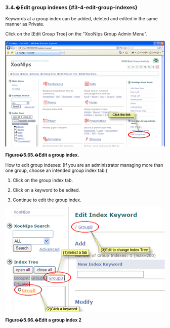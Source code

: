 ### 3.4.�Edit group indexes {#3-4-edit-group-indexes}

Keywords at a group index can be added, deleted and edited in the same manner as Private.

Click on the [Edit Group Tree] on the &quot;XooNIps Group Admin Menu&quot;.

![Edit a group index.](../../assets/xoonips-operate60.png)

**Figure�5.65.�Edit a group index.**

How to edit group indexes: (If you are an administrator managing more than one group, choose an intended group index tab.)

1.  Click on the group index tab.

2.  Click on a keyword to be edited.

3.  Continue to edit the group index.

![Edit a group index 2](../../assets/xoonips-operate61.png)

**Figure�5.66.�Edit a group index 2**